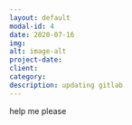 ```yaml
---
layout: default
modal-id: 4
date: 2020-07-16
img: 
alt: image-alt
project-date: 
client:
category: 
description: updating gitlab 
---
```

 
help me please